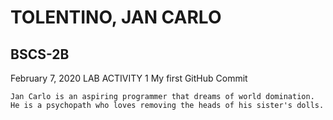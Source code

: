 # TOLENTINO, JAN CARLO
## BSCS-2B
February 7, 2020
LAB ACTIVITY 1
My first GitHub Commit

	Jan Carlo is an aspiring programmer that dreams of world domination. He is a psychopath who loves removing the heads of his sister's dolls.
